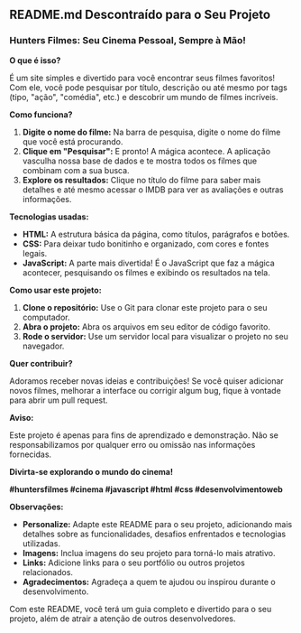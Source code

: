 ## **README.md Descontraído para o Seu Projeto**

### **Hunters Filmes: Seu Cinema Pessoal, Sempre à Mão!** 

**O que é isso?**

É um site simples e divertido para você encontrar seus filmes favoritos!  Com ele, você pode pesquisar por título, descrição ou até mesmo por tags (tipo, "ação", "comédia", etc.) e descobrir um mundo de filmes incríveis.

**Como funciona?**

1. **Digite o nome do filme:** Na barra de pesquisa, digite o nome do filme que você está procurando.
2. **Clique em "Pesquisar":** E pronto! A mágica acontece. A aplicação vasculha nossa base de dados e te mostra todos os filmes que combinam com a sua busca.
3. **Explore os resultados:** Clique no título do filme para saber mais detalhes e até mesmo acessar o IMDB para ver as avaliações e outras informações.

**Tecnologias usadas:**

* **HTML:** A estrutura básica da página, como títulos, parágrafos e botões.
* **CSS:** Para deixar tudo bonitinho e organizado, com cores e fontes legais.
* **JavaScript:** A parte mais divertida! É o JavaScript que faz a mágica acontecer, pesquisando os filmes e exibindo os resultados na tela.

**Como usar este projeto:**

1. **Clone o repositório:** Use o Git para clonar este projeto para o seu computador.
2. **Abra o projeto:** Abra os arquivos em seu editor de código favorito.
3. **Rode o servidor:** Use um servidor local para visualizar o projeto no seu navegador.

**Quer contribuir?**

Adoramos receber novas ideias e contribuições! Se você quiser adicionar novos filmes, melhorar a interface ou corrigir algum bug, fique à vontade para abrir um pull request.

**Aviso:**

Este projeto é apenas para fins de aprendizado e demonstração. Não se responsabilizamos por qualquer erro ou omissão nas informações fornecidas. 

**Divirta-se explorando o mundo do cinema!** 

**#huntersfilmes #cinema #javascript #html #css #desenvolvimentoweb**

**Observações:**

* **Personalize:** Adapte este README para o seu projeto, adicionando mais detalhes sobre as funcionalidades, desafios enfrentados e tecnologias utilizadas.
* **Imagens:** Inclua imagens do seu projeto para torná-lo mais atrativo.
* **Links:** Adicione links para o seu portfólio ou outros projetos relacionados.
* **Agradecimentos:** Agradeça a quem te ajudou ou inspirou durante o desenvolvimento.

Com este README, você terá um guia completo e divertido para o seu projeto, além de atrair a atenção de outros desenvolvedores. 
